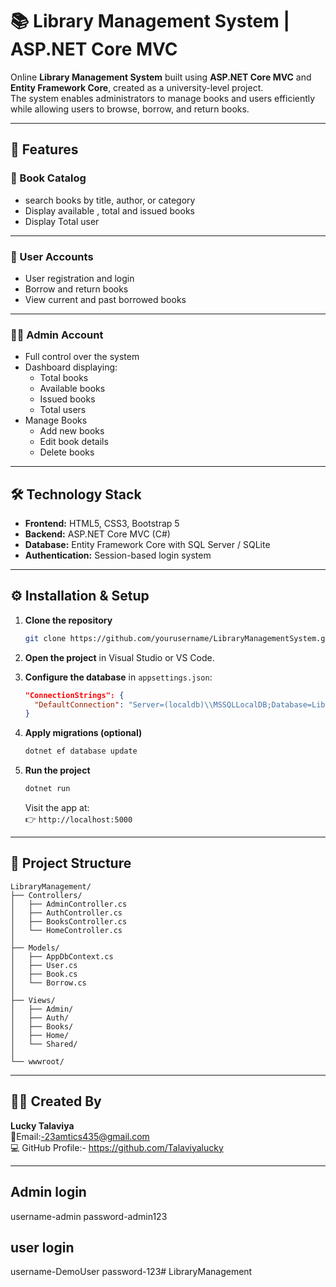 # 📚 Library Management System | ASP.NET Core MVC

Online **Library Management System** built using **ASP.NET Core MVC** and **Entity Framework Core**, created as a university-level project.  
The system enables administrators to manage books and users efficiently while allowing users to browse, borrow, and return books.

---

## 🧩 Features

### 📘 Book Catalog

- search books by title, author, or category
- Display available , total and issued books
- Display Total user

---

### 👤 User Accounts

- User registration and login
- Borrow and return books
- View current and past borrowed books

---

### 🧑‍💼 Admin Account

- Full control over the system
- Dashboard displaying:
  - Total books
  - Available books
  - Issued books
  - Total users
- Manage Books
  - Add new books
  - Edit book details
  - Delete books

---

## 🛠️ Technology Stack

- **Frontend:** HTML5, CSS3, Bootstrap 5
- **Backend:** ASP.NET Core MVC (C#)
- **Database:** Entity Framework Core with SQL Server / SQLite
- **Authentication:** Session-based login system

---

## ⚙️ Installation & Setup

1. **Clone the repository**

   ```bash
   git clone https://github.com/yourusername/LibraryManagementSystem.git
   ```

2. **Open the project** in Visual Studio or VS Code.

3. **Configure the database** in `appsettings.json`:

   ```json
   "ConnectionStrings": {
     "DefaultConnection": "Server=(localdb)\\MSSQLLocalDB;Database=LibraryDB;Trusted_Connection=True;"
   }
   ```

4. **Apply migrations (optional)**

   ```bash
   dotnet ef database update
   ```

5. **Run the project**
   ```bash
   dotnet run
   ```
   Visit the app at:  
   👉 `http://localhost:5000`

---

## 🧭 Project Structure

```
LibraryManagement/
├── Controllers/
│   ├── AdminController.cs
│   ├── AuthController.cs
│   ├── BooksController.cs
│   └── HomeController.cs
│
├── Models/
│   ├── AppDbContext.cs
│   ├── User.cs
│   ├── Book.cs
│   └── Borrow.cs
│
├── Views/
│   ├── Admin/
│   ├── Auth/
│   ├── Books/
│   ├── Home/
│   └── Shared/
│
└── wwwroot/
```

---

## 👨‍💻 Created By

**Lucky Talaviya**  
📧Email:-23amtics435@gmail.com  
💻 GitHub Profile:- https://github.com/Talaviyalucky 

---

## Admin login

username-admin
password-admin123

## user login

username-DemoUser
password-123# LibraryManagement
